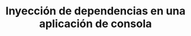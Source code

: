 ---
layout: post
title:  "Inyección de dependencias en una aplicación de consola"
comments: true
categories: dotnet netcore
---